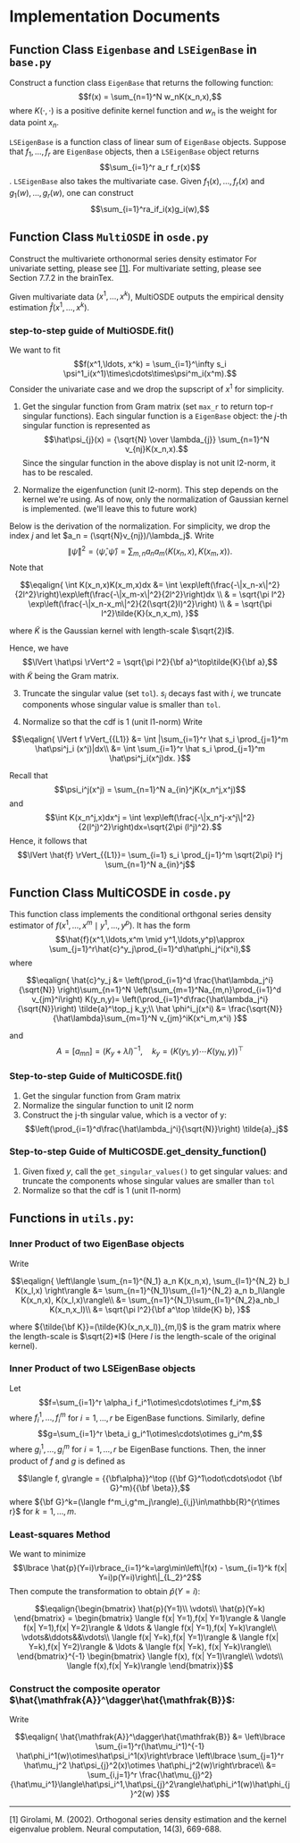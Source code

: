 # Implementation Documents


## Function Class `Eigenbase` and `LSEigenBase` in `base.py`

Construct a function class `EigenBase` that returns the following function:
$$f(x) = \sum_{n=1}^N w_nK(x_n,x),$$
where $K(\cdot,\cdot)$ is a positive definite kernel function and $w_n$ is the weight for data point $x_n$.

`LSEigenBase` is a function class of linear sum of `EigenBase` objects. Suppose that $f_1,\ldots,f_r$ are `EigenBase` objects, then a `LSEigenBase` object returns $$\sum_{i=1}^r a_r f_r(x)$$. `LSEigenBase` also takes the multivariate case. Given $f_1(x),\ldots,f_r(x)$ and $g_1(w),\ldots,g_r(w)$, one can construct $$\sum_{i=1}^ra_if_i(x)g_i(w),$$


## Function Class `MultiOSDE` in `osde.py`

Construct the multivariete orthonormal series density estimator
For univariate setting, please see [[1]](#1). For multivariate setting, please see Section 7.7.2 in the brainTex.

Given multivariate data $(x^1,\ldots,x^k)$, MultiOSDE outputs the empirical density estimation $\hat{f}(x^1,\ldots,x^k)$.


### step-to-step guide of MultiOSDE.fit()

We want to fit
$$f(x^1,\ldots, x^k) = \sum_{i=1}^\infty s_i \psi^1_i(x^1)\times\cdots\times\psi^m_i(x^m).$$
Consider the univariate case and we drop the supscript of $x^1$ for simplicity.


1.   Get the singular function from Gram matrix (set `max_r` to return top-r singular functions). Each singular function is a `EigenBase` object: the $j$-th singular function is represented as 
$$\hat\psi_{j}(x) = {\sqrt{N} \over \lambda_{j}} \sum_{n=1}^N v_{nj}K(x_n,x).$$
Since the singular function in the above display is not unit l2-norm, it has to be rescaled.


2.   Normalize the eigenfunction (unit l2-norm). This step depends on the kernel we're using. As of now, only the normalization of Gaussian kernel is implemented. (we'll leave this to future work)

Below is the derivation of the normalization. For simplicity, we drop the index $j$ and let $a_n = (\sqrt{N}v_{nj})/\lambda_j$. Write
$$\lVert \hat\psi \rVert^2 = \langle \hat\psi,\hat\psi\rangle = \sum_{m,n}a_na_m\langle K(x_n,x), K(x_m,x)\rangle.$$
Note that

$$\eqalign{
\int K(x_n,x)K(x_m,x)dx &= \int \exp\left(\frac{-\|x_n-x\|^2}{2l^2}\right)\exp\left(\frac{-\|x_m-x\|^2}{2l^2}\right)dx \\
 & = \sqrt{\pi l^2} \exp\left(\frac{-\|x_n-x_m\|^2}{2(\sqrt{2}l)^2}\right) \\
 & = \sqrt{\pi l^2}\tilde{K}(x_n,x_m),
}$$

where $\tilde{K}$ is the Gaussian kernel with length-scale $\sqrt{2}l$.

Hence, we have
$$\lVert \hat\psi \rVert^2 = \sqrt{\pi l^2}{\bf a}^\top\tilde{K}{\bf a},$$
with $\tilde{K}$ being the Gram matrix.


3.   Truncate the singular value (set `tol`). $s_i$ decays fast with $i$, we truncate components whose singular value is smaller than `tol`.


4.   Normalize so that the cdf is 1 (unit l1-norm)
Write

$$\eqalign{
\lVert f \rVert_{{L1}} &= \int |\sum_{i=1}^r \hat s_i \prod_{j=1}^m \hat\psi^j_i (x^j)|dx\\
&= \int \sum_{i=1}^r \hat s_i \prod_{j=1}^m \hat\psi^j_i(x^j)dx.
}$$

Recall that
$$\psi_i^j(x^j) = \sum_{n=1}^N a_{in}^jK(x_n^j,x^j)$$
and
$$\int K(x_n^j,x)dx^j = \int \exp\left(\frac{-\|x_n^j-x^j\|^2}{2(l^j)^2}\right)dx=\sqrt{2\pi (l^j)^2}.$$
Hence, it follows that
$$\lVert \hat{f} \rVert_{{L1}}= \sum_{i=1} s_i \prod_{j=1}^m \sqrt{2\pi} l^j \sum_{n=1}^N a_{in}^j$$



## Function Class MultiCOSDE  in `cosde.py`

This function class implements the conditional orthgonal series density estimator of $f(x^1,\ldots, x^m\mid y^1,\ldots, y^p)$. It has the form
$$\hat{f}(x^1,\ldots,x^m \mid y^1,\ldots,y^p)\approx \sum_{j=1}^r\hat{c}^y_j\prod_{i=1}^d\hat\phi_j^i(x^i),$$
where

$$\eqalign{
\hat{c}^y_j &= \left(\prod_{i=1}^d \frac{\hat\lambda_j^i}{\sqrt{N}} \right)\sum_{n=1}^N \left(\sum_{m=1}^Na_{m,n}\prod_{i=1}^d v_{jm}^i\right) K(y_n,y)= \left(\prod_{i=1}^d\frac{\hat\lambda_j^i}{\sqrt{N}}\right) \tilde{a}^\top_j k_y;\\
\hat
\phi^i_j(x^i) &= \frac{\sqrt{N}}{\hat\lambda}\sum_{m=1}^N v_{jm}^iK(x^i_m,x^i)
}$$

and
$$A = [a_{mn}] = (K_y+\lambda I)^{-1},\quad k_y = (K(y_1,y)\cdots K(y_N,y))^\top$$


### Step-to-step Guide of MultiCOSDE.fit()


1.   Get the singular function from Gram matrix
2.   Normalize the singular function to unit l2 norm
3.   Construct the j-th singular value, which is a vector of y: $$\left(\prod_{i=1}^d\frac{\hat\lambda_j^i}{\sqrt{N}}\right) \tilde{a}_j$$

### Step-to-step Guide of MultiCOSDE.get_density_function()


1.   Given fixed $y$, call the `get_singular_values()` to get singular values:
and truncate the components whose singular values are smaller than `tol`
2.   Normalize so that the cdf is 1 (unit l1-norm)


## Functions in `utils.py`:

### Inner Product of two EigenBase objects

Write 

$$\eqalign{
\left\langle \sum_{n=1}^{N_1} a_n K(x_n,x), \sum_{l=1}^{N_2} b_l K(x_l,x) \right\rangle &= \sum_{n=1}^{N_1}\sum_{l=1}^{N_2} a_n b_l\langle K(x_n,x), K(x_l,x)\rangle\\
        &= \sum_{n=1}^{N_1}\sum_{l=1}^{N_2}a_nb_l K(x_n,x_l)\\
        &= \sqrt{\pi l^2}{\bf a^\top \tilde{K} b},
}$$ 

where ${\tilde{\bf K}}=(\tilde{K}(x_n,x_l))_{m,l}$ is the gram matrix where the length-scale is $\sqrt{2}*l$ 
(Here $l$ is the length-scale of the original kernel).

### Inner Product of two LSEigenBase objects

Let $$f=\sum_{i=1}^r \alpha_i f_i^1\otimes\cdots\otimes f_i^m,$$ where $f_i^1,\ldots,f_i^m$ for $i=1,\ldots,r$ be EigenBase functions. Similarly, define $$g=\sum_{i=1}^r \beta_i g_i^1\otimes\cdots\otimes g_i^m,$$ where $g_i^1,\ldots,g_i^m$ for $i=1,\ldots,r$ be EigenBase functions. Then, the inner product of $f$ and $g$ is defined as

$$\langle f, g\rangle = {{\bf\alpha}}^\top ({\bf G}^1\odot\cdots\odot {\bf G}^m){{\bf \beta}},$$
where ${\bf G}^k=(\langle f^m_i,g^m_j\rangle)_{i,j}\in\mathbb{R}^{r\times r}$ for $k=1,\ldots,m$.



### Least-squares Method


We want to minimize
$$\lbrace \hat{p}(Y=i)\rbrace_{i=1}^k=\arg\min\left\|f(x) - \sum_{i=1}^k f(x| Y=i)p(Y=i)\right\|_{L_2}^2$$
Then compute the transformation to obtain $\hat{p}(Y=i)$:

$$\eqalign{\begin{bmatrix}
    \hat{p}(Y=1)\\
    \vdots\\
    \hat{p}(Y=k)
    \end{bmatrix}
    =
    \begin{bmatrix}
    \langle f(x| Y=1),f(x| Y=1)\rangle
    &
    \langle f(x| Y=1),f(x| Y=2)\rangle
    &
    \ldots
    &
    \langle f(x| Y=1),f(x| Y=k)\rangle\\
    \vdots&\ddots&&\vdots\\
    \langle f(x| Y=k),f(x| Y=1)\rangle
    &
    \langle f(x| Y=k),f(x| Y=2)\rangle
    &
    \ldots
    &
    \langle f(x| Y=k), f(x| Y=k)\rangle\\
    \end{bmatrix}^{-1}
    \begin{bmatrix}
    \langle f(x), f(x| Y=1)\rangle\\
    \vdots\\
    \langle f(x),f(x| Y=k)\rangle
    \end{bmatrix}}$$


### Construct the composite operator $\hat{\mathfrak{A}}^\dagger\hat{\mathfrak{B}}$:
Write

$$\eqalign{
\hat{\mathfrak{A}}^\dagger\hat{\mathfrak{B}} &=  \left\lbrace \sum_{i=1}^r(\hat\mu_i^1)^{-1} \hat\phi_i^1(w)\otimes\hat\psi_i^1(x)\right\rbrace \left\lbrace \sum_{j=1}^r \hat\mu_j^2 \hat\psi_{j}^2(x)\otimes \hat\phi_j^2(w)\right\rbrace\\
&= \sum_{i,j=1}^r \frac{\hat\mu_{j}^2}{\hat\mu_i^1}\langle\hat\psi_i^1,\hat\psi_{j}^2\rangle\hat\phi_i^1(w)\hat\phi_{j}^2(w)
}$$




















































------------------
<a id="1">[1]</a> 
 Girolami, M. (2002). Orthogonal series density estimation and the kernel eigenvalue problem. Neural computation, 14(3), 669-688.








